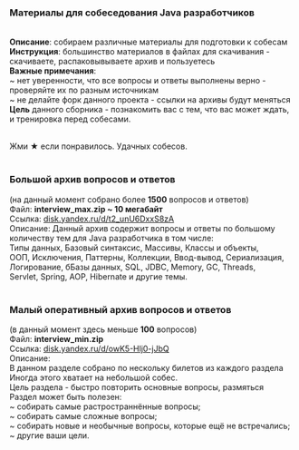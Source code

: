 <h3>Материалы для собеседования Java разработчиков</h3> <br>
<b>Описание</b>: собираем различные материалы для подготовки к собесам<br>
<b>Инструкция</b>: большинство материалов в файлах для скачивания - <br>
скачиваете, распаковывываете архив и пользуетесь<br>
<b>Важные примечания</b>: <br>
~ нет уверенности, что все вопросы и ответы выполнены верно -<br>
проверяйте их по разным источникам<br> 
~ не делайте форк данного проекта - ссылки на архивы будут меняться <br>
<b>Цель</b> данного сборника - познакомить вас с тем, что вас может ждать, <br>
и тренировка перед собесами. <br><br>

Жми ★ если понравилось. Удачных собесов. <br><br>

<h3>Большой архив вопросов и ответов<br></h3>
(на данный момент собрано более <b>1500</b> вопросов и ответов) <br>
Файл: <b>interview_max.zip  ~ 10 мегабайт</b><br>
Ссылка: <a href="https://disk.yandex.ru/d/t2_unU6DxxS8zA">disk.yandex.ru/d/t2_unU6DxxS8zA</a><br>
Описание: Данный архив содержит вопросы и ответы по большому<br> 
количеству тем для Java разработчика в том числе:<br>
Типы данных, Базовый синтаксис, Массивы, Классы и объекты,<br>
ООП, Исключения, Паттерны, Коллекции, Ввод-вывод, Сериализация,<br>
Логирование, бБазы данных, SQL, JDBC, Memory, GC, Threads,<br>
Servlet, Spring, AOP, Hibernate и другие темы. <br><br>

<h3>Малый оперативный архив вопросов и ответов<br></h3>
(в данный момент здесь меньше <b>100</b> вопросов) <br>
Файл: <b>interview_min.zip</b> <br>
Ссылка: <a href="https://disk.yandex.ru/d/owK5-Hlj0-jJbQ">disk.yandex.ru/d/owK5-Hlj0-jJbQ</a><br>
Описание: <br>
В данном разделе собрано по нескольку билетов из каждого раздела<br>
Иногда этого хватает на небольшой собес.<br>
Цель раздела - быстро повторить основные вопросы, размяться<br>
Раздел может быть полезен:<br>
~ собирать самые растространнённые вопросы;<br>
~ собирать самые сложные вопросы;<br>
~ собирать новые и необычные вопросы, которые ещё не встречались;<br>
~ другие ваши цели.<br><br>